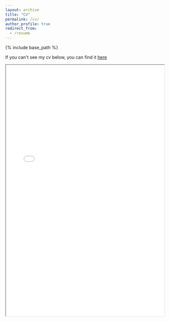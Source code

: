 ```yaml
---
layout: archive
title: "CV"
permalink: /cv/
author_profile: true
redirect_from:
  - /resume
---
```


{% include base_path %}

If you can't see my cv below, you can find it [here](https://github.com/joharav/joharav.github.io/blob/joharav/assets/files/Resume_JAV.pdf)

<iframe src="/assets/files/Resume_JAV.pdf" width="100%" height="800px">    </iframe>